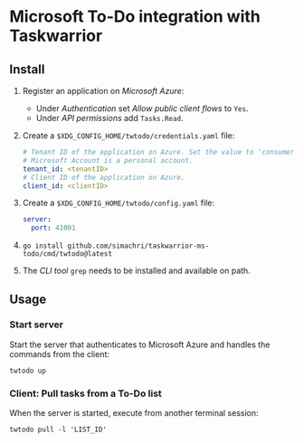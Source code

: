 # Microsoft To-Do integration with Taskwarrior

## Install

  1. Register an application on _Microsoft Azure_:
     - Under _Authentication_ set _Allow public client flows_ to `Yes`.
     - Under _API permissions_ add `Tasks.Read`.

  1. Create a `$XDG_CONFIG_HOME/twtodo/credentials.yaml` file: 
     ```yaml
     # Tenant ID of the application on Azure. Set the value to 'consumers' if your 
     # Microsoft Account is a personal account.
     tenant_id: <tenantID>
     # Client ID of the application on Azure. 
     client_id: <clientID>
     ```

  1. Create a `$XDG_CONFIG_HOME/twtodo/config.yaml` file: 
     ```yaml
     server:
       port: 41001
     ```

  1. `go install github.com/simachri/taskwarrior-ms-todo/cmd/twtodo@latest` 

  1. The _CLI tool_ `grep` needs to be installed and available on path.
  

## Usage

### Start server

  Start the server that authenticates to Microsoft Azure and handles the commands from 
  the client:
  ```
  twtodo up
  ```

### Client: Pull tasks from a To-Do list

  When the server is started, execute from another terminal session:
  ```
  twtodo pull -l 'LIST_ID'
  ```
